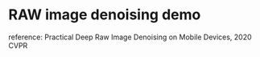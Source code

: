 # RAW image denoising demo

reference: Practical Deep Raw Image Denoising on Mobile Devices, 2020 CVPR

